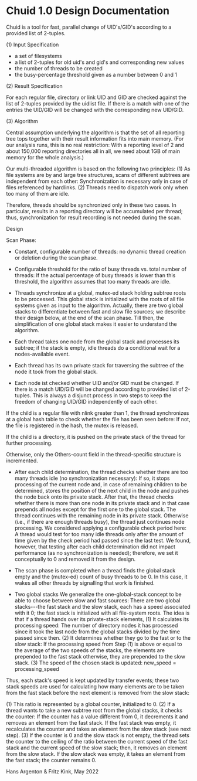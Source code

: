# Chuid 1.0 Design Documentation
 
Chuid is a tool for fast, parallel change of UID's/GID's according to a provided list of 2-tuples.
 
(1) Input Specification
- a set of filesystems
- a list of 2-tuples for old uid's and gid's and corresponding new values
- the number of threads to be created
- the busy-percentage threshold given as a number between 0 and 1
 
 
(2) Result Specification
 
For each regular file, directory or link UID and GID are checked against the list of 2-tuples
provided by the uidlist file. If there is a match with one of the entries the UID/GID will
be changed with the corresponding new UID/GID.
 
 
(3) Algorithm
 
Central assumption underlying the algorithm is that the set of all reporting tree tops together
with their result information fits into main memory. (For our analysis runs, this is no real
restriction: With a reporting level of 2 and about 150,000 reporting directories all in all, we
need about 1GB of main memory for the whole analysis.)
 
Our multi-threaded algorithm is based on the following two principles:
(1)  As file systems are by and large tree structures, scans of different subtrees are
independent from each other: Synchronization is necessary only in case of files
referenced by hardlinks.
(2)  Threads need to dispatch work only when too many of them are idle.
 
Therefore, threads should be synchronized only in these two cases.
In particular, results in a reporting directory will be accumulated per thread; thus,
synchronization for result recording is not needed during the scan.
 
 
Design
 
Scan Phase:
 
-    Constant, configurable number of threads: no dynamic thread creation or deletion
during the scan phase.
 
-    Configurable threshold for the ratio of busy threads vs. total number of threads: If the
actual percentage of busy threads is lower than this threshold, the algorithm assumes
that too many threads are idle.
 
-    Threads synchronize at a global, mutex-ed stack holding subtree roots to be processed.
This global stack is initialized with the roots of all file systems given as input to the
algorithm.
Actually, there are two global stacks to differentiate between fast and slow file sources;
we describe their design below, at the end of the scan phase. Till then, the
simplification of one global stack makes it easier to understand the algorithm.
 
-    Each thread takes one node from the global stack and processes its subtree; if the stack
is empty, idle threads do a conditional wait for a nodes-available event.
 
-    Each thread has its own private stack for traversing the subtree of the node it took
from the global stack.
 
-    Each node ist checked whether UID and/or GID must be changed. If there is a match
UID/GID will be changed according to provided list of 2-tuples. This is always a disjunct
process in two steps to keep the freedom of changing UID/GID independently of each other.
 
If the child is a regular file with nlink greater than 1, the thread synchronizes at a
global hash table to check whether the file has been seen before: If not, the file is
registered in the hash, the mutex is released.
 
If the child is a directory, it is pushed on the private stack of the thread for further
processing.
 
Otherwise, only the Others-count field in the thread-specific structure is incremented.
 
-    After each child determination, the thread checks whether there are too many threads
idle (no synchronization necessary):
If so, it stops processing of the current node and, in case of remaining children to be
determined, stores the position of the next child in the node and pushes the node back
onto its private stack. After that, the thread checks whether there is more than one
node in its private stack and in that case prepends all nodes except for the first one to
the global stack. The thread continues with the remaining node in its private stack.
Otherwise (i.e., if there are enough threads busy), the thread just continues node
processing.
We considered applying a configurable check period here: A thread would test for too
many idle threads only after the amount of time given by the check period had passed
since the last test. We found, however, that testing after each child determination did
not impact performance (as no synchronization is needed); therefore, we set it
conceptually to 0 and removed it from the design.
 
-    The scan phase is completed when a thread finds the global stack empty and the
(mutex-ed) count of busy threads to be 0. In this case, it wakes all other threads by
signalling that work is finished.
 
-    Two global stacks
We generalize the one-global-stack concept to be able to choose between slow and fast
sources: There are two global stacks---the fast stack and the slow stack, each has a
speed associated with it 0; the fast stack is initialized with all file-system roots. The
idea is that if a thread hands over its private-stack elements,
(1)  It calculates its processing speed: The number of directory nodes it has
processed since it took the last node from the global stacks divided by the time
passed since then.
(2)  It determines whether they go to the fast or to the slow stack: If the processing
speed from Step (1) is above or equal to the average of the two speeds of the
stacks, the elements are prepended to the fast stack otherwise, they are
prepended to the slow stack.
(3)  The speed of the chosen stack is updated: new_speed = processing_speed
 
Thus, each stack's speed is kept updated by transfer events; these two stack speeds are
used for calculating how many elements are to be taken from the fast stack before the
next element is removed from the slow stack:
 
(1)  This ratio is represented by a global counter, initialized to 0.
(2)  If a thread wants to take a new subtree root from the global stacks, it checks the
counter: If the counter has a value different from 0, it decrements it and
removes an element from the fast stack. If the fast stack was empty, it
recalculates the counter and takes an element from the slow stack (see next
step).
(3)  If  the counter is 0 and the slow stack is not empty, the thread sets the counter
to the ceiling of the ratio between the current speed of the fast stack and the
current speed of the slow stack; then, it removes an element from the slow
stack. If the slow stack was empty, it takes an element from the fast stack; the
counter remains 0.
 
 
Hans Argenton & Fritz Kink, May 2022
